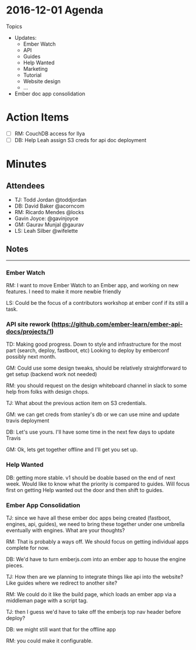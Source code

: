# 2016-12-01 Agenda


Topics

- Updates:
  - Ember Watch
  - API
  - Guides
  - Help Wanted
  - Marketing
  - Tutorial
  - Website design
  - ...
- Ember doc app consolidation

# Action Items 

- [ ] RM: CouchDB access for Ilya
- [ ] DB: Help Leah assign S3 creds for api doc deployment

# Minutes

## Attendees

- TJ: Todd Jordan @toddjordan
- DB: David Baker @acorncom
- RM: Ricardo Mendes @locks
- Gavin Joyce: @gavinjoyce
- GM: Gaurav Munjal @gaurav
- LS: Leah Silber @wifelette

## Notes

---

### Ember Watch

RM: I want to move Ember Watch to an Ember app, and working on new features.  I need to make it more newbie friendly

LS: Could be the focus of a contributors workshop at ember conf if its still a task.

### API site rework (https://github.com/ember-learn/ember-api-docs/projects/1)

TD: Making good progress. Down to style and infrastructure for the most part (search, deploy, fastboot, etc) Looking to deploy by emberconf possibly next month.

GM: Could use some design tweaks, should be relatively straightforward to get setup (backend work not needed)

RM: you should request on the design whiteboard channel in slack to some help from folks with design chops.

TJ:  What about the previous action item on S3 credentials.

GM: we can get creds from stanley's db or we can use mine and update travis deployment

DB: Let's use yours.  I'll have some time in the next few days to update Travis

GM: Ok, lets get together offline and I'll get you set up.

### Help Wanted

DB: getting more stable.  v1 should be doable based on the end of next week.  Would like to know what the priority is compared to guides.  Will focus first on getting Help wanted out the door and then shift to guides.

### Ember App Consolidation

TJ: since we have all these ember doc apps being created (fastboot, engines, api, guides), we need to bring these together under one umbrella eventually with engines.  What are your thoughts?

RM: That is probably a ways off.  We should focus on getting individual apps complete for now.

DB: We'd have to turn emberjs.com into an ember app to house the engine pieces.

TJ: How then are we planning to integrate things like api into the website?  Like guides where we redirect to another site?

RM: We could do it like the build page, which loads an ember app via a middleman page with a script tag.

TJ: then I guess we'd have to take off the emberjs top nav header before deploy?  

DB: we might still want that for the offline app

RM: you could make it configurable.
